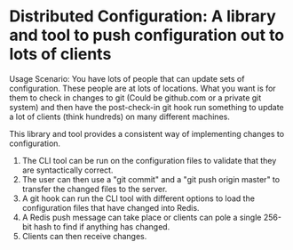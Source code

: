 Distributed Configuration: A library and tool to push configuration out to lots of clients
==========================================================================================

Usage Scenario:   You have lots of people that can update sets of configuration.  These
people are at lots of locations.  What you want is for them to check in changes to
git (Could be github.com or a private git system) and then have the post-check-in 
git hook run something to update a lot of clients (think hundreds) on many different
machines.

This library and tool provides a consistent way of implementing changes to
configuration.

1) The CLI tool can be run on the configuration files to validate that they are syntactically correct.
2) The user can then use a "git commit" and a "git push origin master" to transfer the changed files to the server.
3) A git hook can run the CLI tool with different options to load the configuration files that have changed into Redis.
4) A Redis push message can take place or clients can pole a single 256-bit hash to find if anything has changed.
5) Clients can then receive changes.




